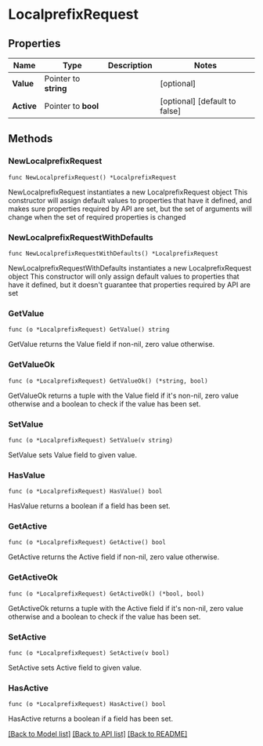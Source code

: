 # LocalprefixRequest

## Properties

Name | Type | Description | Notes
------------ | ------------- | ------------- | -------------
**Value** | Pointer to **string** |  | [optional] 
**Active** | Pointer to **bool** |  | [optional] [default to false]

## Methods

### NewLocalprefixRequest

`func NewLocalprefixRequest() *LocalprefixRequest`

NewLocalprefixRequest instantiates a new LocalprefixRequest object
This constructor will assign default values to properties that have it defined,
and makes sure properties required by API are set, but the set of arguments
will change when the set of required properties is changed

### NewLocalprefixRequestWithDefaults

`func NewLocalprefixRequestWithDefaults() *LocalprefixRequest`

NewLocalprefixRequestWithDefaults instantiates a new LocalprefixRequest object
This constructor will only assign default values to properties that have it defined,
but it doesn't guarantee that properties required by API are set

### GetValue

`func (o *LocalprefixRequest) GetValue() string`

GetValue returns the Value field if non-nil, zero value otherwise.

### GetValueOk

`func (o *LocalprefixRequest) GetValueOk() (*string, bool)`

GetValueOk returns a tuple with the Value field if it's non-nil, zero value otherwise
and a boolean to check if the value has been set.

### SetValue

`func (o *LocalprefixRequest) SetValue(v string)`

SetValue sets Value field to given value.

### HasValue

`func (o *LocalprefixRequest) HasValue() bool`

HasValue returns a boolean if a field has been set.

### GetActive

`func (o *LocalprefixRequest) GetActive() bool`

GetActive returns the Active field if non-nil, zero value otherwise.

### GetActiveOk

`func (o *LocalprefixRequest) GetActiveOk() (*bool, bool)`

GetActiveOk returns a tuple with the Active field if it's non-nil, zero value otherwise
and a boolean to check if the value has been set.

### SetActive

`func (o *LocalprefixRequest) SetActive(v bool)`

SetActive sets Active field to given value.

### HasActive

`func (o *LocalprefixRequest) HasActive() bool`

HasActive returns a boolean if a field has been set.


[[Back to Model list]](../README.md#documentation-for-models) [[Back to API list]](../README.md#documentation-for-api-endpoints) [[Back to README]](../README.md)


